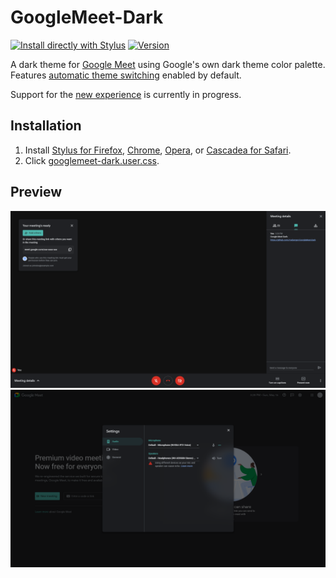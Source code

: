 # GoogleMeet-Dark
[![Install directly with Stylus](https://img.shields.io/badge/Install%20directly%20with-Stylus-238b8b)](https://raw.githubusercontent.com/mxdanger/GoogleMeet-Dark/main/googlemeet-dark.user.css)
[![Version](https://img.shields.io/github/tag/mxdanger/GoogleMeet-Dark.svg?label=version)](https://github.com/mxdanger/GoogleMeet-Dark/tags)

A dark theme for [Google Meet](https://meet.google.com/) using Google's own dark theme color palette. Features [automatic theme switching](https://developer.mozilla.org/en-US/docs/Web/CSS/@media/prefers-color-scheme) enabled by default.

Support for the [new experience](https://support.google.com/meet/answer/10550593) is currently in progress.

## Installation
1. Install [Stylus for Firefox](https://addons.mozilla.org/en-US/firefox/addon/styl-us/), [Chrome](https://chrome.google.com/webstore/detail/stylus/clngdbkpkpeebahjckkjfobafhncgmne), [Opera](https://addons.opera.com/en-gb/extensions/details/stylus/), or [Cascadea for Safari](https://cascadea.app/).
2. Click [googlemeet-dark.user.css](https://raw.githubusercontent.com/mxdanger/GoogleMeet-Dark/main/googlemeet-dark.user.css).

## Preview
![Google Meets meeting preview](images/meeting-dark.png "In a meeting with the dark theme applied.")
![Google Meets settings preview](images/settings-dark.png "On the splash screen with the settings popup open.")
